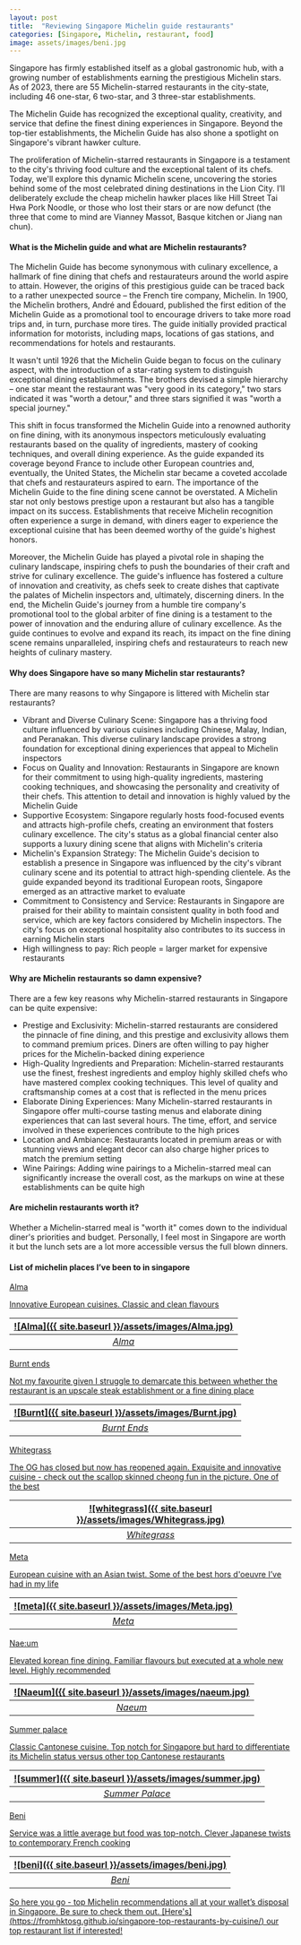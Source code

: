 ```yaml
---
layout: post
title:  "Reviewing Singapore Michelin guide restaurants"
categories: [Singapore, Michelin, restaurant, food]
image: assets/images/beni.jpg
---
```


Singapore has firmly established itself as a global gastronomic hub, with a growing number of establishments earning the prestigious Michelin stars. As of 2023, there are 55 Michelin-starred restaurants in the city-state, including 46 one-star, 6 two-star, and 3 three-star establishments.

The Michelin Guide has recognized the exceptional quality, creativity, and service that define the finest dining experiences in Singapore. Beyond the top-tier establishments, the Michelin Guide has also shone a spotlight on Singapore's vibrant hawker culture. 

The proliferation of Michelin-starred restaurants in Singapore is a testament to the city's thriving food culture and the exceptional talent of its chefs. Today, we'll explore this dynamic Michelin scene, uncovering the stories behind some of the most celebrated dining destinations in the Lion City. I’ll deliberately exclude the cheap michelin hawker places like Hill Street Tai Hwa Pork Noodle, or those who lost their stars or are now defunct (the three that come to mind are Vianney Massot, Basque kitchen or Jiang nan chun).

#### What is the Michelin guide and what are Michelin restaurants?

The Michelin Guide has become synonymous with culinary excellence, a hallmark of fine dining that chefs and restaurateurs around the world aspire to attain. However, the origins of this prestigious guide can be traced back to a rather unexpected source – the French tire company, Michelin. In 1900, the Michelin brothers, André and Édouard, published the first edition of the Michelin Guide as a promotional tool to encourage drivers to take more road trips and, in turn, purchase more tires. The guide initially provided practical information for motorists, including maps, locations of gas stations, and recommendations for hotels and restaurants.

It wasn't until 1926 that the Michelin Guide began to focus on the culinary aspect, with the introduction of a star-rating system to distinguish exceptional dining establishments. The brothers devised a simple hierarchy – one star meant the restaurant was "very good in its category," two stars indicated it was "worth a detour," and three stars signified it was "worth a special 
journey."

This shift in focus transformed the Michelin Guide into a renowned authority on fine dining, with its anonymous inspectors meticulously evaluating restaurants based on the quality of ingredients, mastery of cooking techniques, and overall dining experience. As the guide expanded its coverage beyond France to include other European countries and, eventually, the United States, the Michelin star became a coveted accolade that chefs and restaurateurs aspired to earn.
The importance of the Michelin Guide to the fine dining scene cannot be overstated. A Michelin star not only bestows prestige upon a restaurant but also has a tangible impact on its success. Establishments that receive Michelin recognition often experience a surge in demand, with diners eager to experience the exceptional cuisine that has been deemed worthy of the guide's highest honors.

Moreover, the Michelin Guide has played a pivotal role in shaping the culinary landscape, inspiring chefs to push the boundaries of their craft and strive for culinary excellence. The guide's influence has fostered a culture of innovation and creativity, as chefs seek to create dishes that captivate the palates of Michelin inspectors and, ultimately, discerning diners.
In the end, the Michelin Guide's journey from a humble tire company's promotional tool to the global arbiter of fine dining is a testament to the power of innovation and the enduring allure of culinary excellence. As the guide continues to evolve and expand its reach, its impact on the fine dining scene remains unparalleled, inspiring chefs and restaurateurs to reach new heights of culinary mastery.

#### Why does Singapore have so many Michelin star restaurants?

There are many reasons to why Singapore is littered with Michelin star restaurants?

+ Vibrant and Diverse Culinary Scene: Singapore has a thriving food culture influenced by various cuisines including Chinese, Malay, Indian, and Peranakan. This diverse culinary landscape provides a strong foundation for exceptional dining experiences that appeal to Michelin inspectors
+ Focus on Quality and Innovation: Restaurants in Singapore are known for their commitment to using high-quality ingredients, mastering cooking techniques, and showcasing the personality and creativity of their chefs. This attention to detail and innovation is highly valued by the Michelin Guide
+ Supportive Ecosystem: Singapore regularly hosts food-focused events and attracts high-profile chefs, creating an environment that fosters culinary excellence. The city's status as a global financial center also supports a luxury dining scene that aligns with Michelin's criteria
+ Michelin's Expansion Strategy: The Michelin Guide's decision to establish a presence in Singapore was influenced by the city's vibrant culinary scene and its potential to attract high-spending clientele. As the guide expanded beyond its traditional European roots, Singapore emerged as an attractive market to evaluate
+ Commitment to Consistency and Service: Restaurants in Singapore are praised for their ability to maintain consistent quality in both food and service, which are key factors considered by Michelin inspectors. The city's focus on exceptional hospitality also contributes to its success in earning Michelin stars
+ High willingness to pay: Rich people = larger market for expensive restaurants

#### Why are Michelin restaurants so damn expensive?

There are a few key reasons why Michelin-starred restaurants in Singapore can be quite expensive:
+ Prestige and Exclusivity: Michelin-starred restaurants are considered the pinnacle of fine dining, and this prestige and exclusivity allows them to command premium prices. Diners are often willing to pay higher prices for the Michelin-backed dining experience
+ High-Quality Ingredients and Preparation: Michelin-starred restaurants use the finest, freshest ingredients and employ highly skilled chefs who have mastered complex cooking techniques. This level of quality and craftsmanship comes at a cost that is reflected in the menu prices
+ Elaborate Dining Experiences: Many Michelin-starred restaurants in Singapore offer multi-course tasting menus and elaborate dining experiences that can last several hours. The time, effort, and service involved in these experiences contribute to the high prices
+ Location and Ambiance: Restaurants located in premium areas or with stunning views and elegant decor can also charge higher prices to match the premium setting
+ Wine Pairings: Adding wine pairings to a Michelin-starred meal can significantly increase the overall cost, as the markups on wine at these establishments can be quite high

#### Are michelin restaurants worth it?

Whether a Michelin-starred meal is "worth it" comes down to the individual diner's priorities and budget. Personally, I feel most in Singapore are worth it but the lunch sets are a lot more accessible versus the full blown dinners.

#### List of michelin places I’ve been to in singapore

<u>Alma<u>

Innovative European cuisines. Classic and clean flavours

| ![Alma]({{ site.baseurl }}/assets/images/Alma.jpg)
|:--:| 
|  *Alma*  |

<u>Burnt ends<u>

Not my favourite given I struggle to demarcate this between whether the restaurant is an upscale steak establishment or a fine dining place

| ![Burnt]({{ site.baseurl }}/assets/images/Burnt.jpg)
|:--:| 
|  *Burnt Ends*  |

<u>Whitegrass<u>

The OG has closed but now has reopened again. Exquisite and innovative cuisine - check out the scallop skinned cheong fun in the picture. One of the best

| ![whitegrass]({{ site.baseurl }}/assets/images/Whitegrass.jpg)
|:--:| 
|  *Whitegrass*  |

<u>Meta<u>

European cuisine with an Asian twist. Some of the best hors d'oeuvre I’ve had in my life

| ![meta]({{ site.baseurl }}/assets/images/Meta.jpg)
|:--:| 
|  *Meta*  |

<u>Nae:um<u>

Elevated korean fine dining. Familiar flavours but executed at a whole new level. Highly recommended

| ![Naeum]({{ site.baseurl }}/assets/images/naeum.jpg)
|:--:| 
|  *Naeum*  |

<u>Summer palace<u>

Classic Cantonese cuisine. Top notch for Singapore but hard to differentiate its Michelin status versus other top Cantonese restaurants

| ![summer]({{ site.baseurl }}/assets/images/summer.jpg)
|:--:| 
|  *Summer Palace*  |

<u>Beni<u>

Service was a little average but food was top-notch. Clever Japanese twists to contemporary French cooking

| ![beni]({{ site.baseurl }}/assets/images/beni.jpg)
|:--:| 
|  *Beni*  |

So here you go - top Michelin recommendations all at your wallet’s disposal in Singapore. Be sure to check them out. [Here's] (https://fromhktosg.github.io/singapore-top-restaurants-by-cuisine/) our top restaurant list if interested! 
